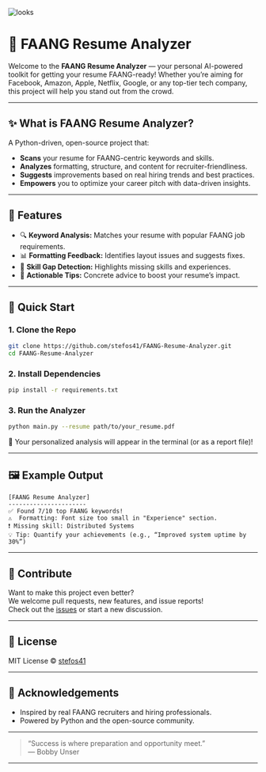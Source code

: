 ![looks](https://github.com/user-attachments/assets/1985d647-ef03-4644-b53e-8f5461ba1b26)


# 🚀 FAANG Resume Analyzer

Welcome to the **FAANG Resume Analyzer** — your personal AI-powered toolkit for getting your resume FAANG-ready! Whether you’re aiming for Facebook, Amazon, Apple, Netflix, Google, or any top-tier tech company, this project will help you stand out from the crowd.

---

## ✨ What is FAANG Resume Analyzer?

A Python-driven, open-source project that:
- **Scans** your resume for FAANG-centric keywords and skills.
- **Analyzes** formatting, structure, and content for recruiter-friendliness.
- **Suggests** improvements based on real hiring trends and best practices.
- **Empowers** you to optimize your career pitch with data-driven insights.

---

## 🎯 Features

- 🔍 **Keyword Analysis:** Matches your resume with popular FAANG job requirements.
- 📊 **Formatting Feedback:** Identifies layout issues and suggests fixes.
- 🧠 **Skill Gap Detection:** Highlights missing skills and experiences.
- 📝 **Actionable Tips:** Concrete advice to boost your resume’s impact.

---

## 🚦 Quick Start

### 1. Clone the Repo

```bash
git clone https://github.com/stefos41/FAANG-Resume-Analyzer.git
cd FAANG-Resume-Analyzer
```

### 2. Install Dependencies

```bash
pip install -r requirements.txt
```

### 3. Run the Analyzer

```bash
python main.py --resume path/to/your_resume.pdf
```

🌟 Your personalized analysis will appear in the terminal (or as a report file)!

---

## 🖼️ Example Output

```
[FAANG Resume Analyzer]
----------------------
✅ Found 7/10 top FAANG keywords!
⚠️  Formatting: Font size too small in "Experience" section.
❗ Missing skill: Distributed Systems
💡 Tip: Quantify your achievements (e.g., “Improved system uptime by 30%”)
```

---

## 🤝 Contribute

Want to make this project even better?  
We welcome pull requests, new features, and issue reports!  
Check out the [issues](https://github.com/stefos41/FAANG-Resume-Analyzer/issues) or start a new discussion.

---

## 📄 License

MIT License © [stefos41](https://github.com/stefos41)

---

## 🙏 Acknowledgements

- Inspired by real FAANG recruiters and hiring professionals.
- Powered by Python and the open-source community.

---

> “Success is where preparation and opportunity meet.”  
> — Bobby Unser

---

